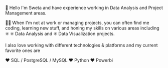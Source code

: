 👋 Hello
I'm Sweta and have experience working in Data Analysis and Project Management areas.

🧑‍💻 When I'm not at work or managing projects, you can often find me coding, learning new stuff, and honing my skills on various areas including ✳️ ✳️ Data Analysis and ✳️ Data Visualization projects.

I also love working with different technologies & platforms and my current favorite ones are

❤️ SQL / PostgreSQL / MySQL
❤️ Python
❤️ Powerbi
